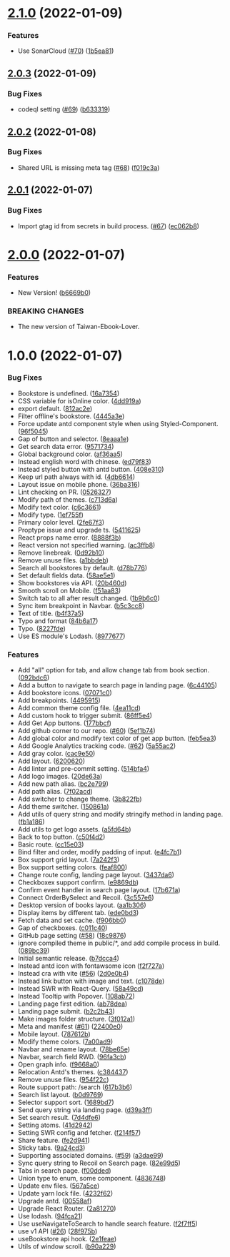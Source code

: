 # [2.1.0](https://github.com/Taiwan-Ebook-Lover/Taiwan-Ebook-Lover.github.io/compare/v2.0.3...v2.1.0) (2022-01-09)


### Features

* Use SonarCloud ([#70](https://github.com/Taiwan-Ebook-Lover/Taiwan-Ebook-Lover.github.io/issues/70)) ([1b5ea81](https://github.com/Taiwan-Ebook-Lover/Taiwan-Ebook-Lover.github.io/commit/1b5ea81633184521c21ab75a287f640f0a8b9cdf))

## [2.0.3](https://github.com/Taiwan-Ebook-Lover/Taiwan-Ebook-Lover.github.io/compare/v2.0.2...v2.0.3) (2022-01-09)


### Bug Fixes

* codeql setting ([#69](https://github.com/Taiwan-Ebook-Lover/Taiwan-Ebook-Lover.github.io/issues/69)) ([b633319](https://github.com/Taiwan-Ebook-Lover/Taiwan-Ebook-Lover.github.io/commit/b633319f6dc26a6c9ad298cf3031e6a49ee6dbbd))

## [2.0.2](https://github.com/Taiwan-Ebook-Lover/Taiwan-Ebook-Lover.github.io/compare/v2.0.1...v2.0.2) (2022-01-08)


### Bug Fixes

* Shared URL is missing meta tag ([#68](https://github.com/Taiwan-Ebook-Lover/Taiwan-Ebook-Lover.github.io/issues/68)) ([f019c3a](https://github.com/Taiwan-Ebook-Lover/Taiwan-Ebook-Lover.github.io/commit/f019c3af662aadf4d1a71336af4b1de02a59a041))

## [2.0.1](https://github.com/Taiwan-Ebook-Lover/Taiwan-Ebook-Lover.github.io/compare/v2.0.0...v2.0.1) (2022-01-07)


### Bug Fixes

* Import gtag id from secrets in build process. ([#67](https://github.com/Taiwan-Ebook-Lover/Taiwan-Ebook-Lover.github.io/issues/67)) ([ec062b8](https://github.com/Taiwan-Ebook-Lover/Taiwan-Ebook-Lover.github.io/commit/ec062b88d1d142a504658a27f206a6bafdbbfe89))

# [2.0.0](https://github.com/Taiwan-Ebook-Lover/Taiwan-Ebook-Lover.github.io/compare/v1.0.0...v2.0.0) (2022-01-07)


### Features

* New Version! ([b6669b0](https://github.com/Taiwan-Ebook-Lover/Taiwan-Ebook-Lover.github.io/commit/b6669b006238ac4efe9750f2419c6f0049e078a6))


### BREAKING CHANGES

* The new version of Taiwan-Ebook-Lover.

# 1.0.0 (2022-01-07)


### Bug Fixes

* Bookstore is undefined. ([16a7354](https://github.com/Taiwan-Ebook-Lover/Taiwan-Ebook-Lover.github.io/commit/16a7354884a61474739a182743c7352c88f3c8b1))
* CSS variable for isOnline color. ([4dd919a](https://github.com/Taiwan-Ebook-Lover/Taiwan-Ebook-Lover.github.io/commit/4dd919a84b69f2510ffed7ac42eefdf5f93773d3))
* export default. ([812ac2e](https://github.com/Taiwan-Ebook-Lover/Taiwan-Ebook-Lover.github.io/commit/812ac2e41d6a03e2c9cf169aa47c4a39ab1d1394))
* Filter offline's bookstore. ([4445a3e](https://github.com/Taiwan-Ebook-Lover/Taiwan-Ebook-Lover.github.io/commit/4445a3e3694bdb729269804559a1e4e0b2ca7dbf))
* Force update antd component style when using Styled-Component. ([96f5045](https://github.com/Taiwan-Ebook-Lover/Taiwan-Ebook-Lover.github.io/commit/96f504593edef33323c6315ae58ab429b4c88dd8))
* Gap of button and selector. ([8eaaa1e](https://github.com/Taiwan-Ebook-Lover/Taiwan-Ebook-Lover.github.io/commit/8eaaa1ee6499a6888e57cc8a96da134dcf7630c1))
* Get search data error. ([9571734](https://github.com/Taiwan-Ebook-Lover/Taiwan-Ebook-Lover.github.io/commit/95717346c20409258eca2aae344b17789cb7725c))
* Global background color. ([af36aa5](https://github.com/Taiwan-Ebook-Lover/Taiwan-Ebook-Lover.github.io/commit/af36aa544d7e89f333ffbe7b566a4a008c77c93b))
* Instead english word with chinese. ([ed79f83](https://github.com/Taiwan-Ebook-Lover/Taiwan-Ebook-Lover.github.io/commit/ed79f8356af0ca0bc961a32431daf3be9a3fa546))
* Instead styled button with antd button. ([408e310](https://github.com/Taiwan-Ebook-Lover/Taiwan-Ebook-Lover.github.io/commit/408e3106d2838e764bf1fe0347875b1335ee9099))
* Keep url path always with id. ([4db6614](https://github.com/Taiwan-Ebook-Lover/Taiwan-Ebook-Lover.github.io/commit/4db66144c2bdd994c3bd5cda3d31d45b8d1c9c49))
* Layout issue on mobile phone. ([36ba316](https://github.com/Taiwan-Ebook-Lover/Taiwan-Ebook-Lover.github.io/commit/36ba3163e2d7a916cbf6708f1dde113cb33781f0))
* Lint checking on PR. ([0526327](https://github.com/Taiwan-Ebook-Lover/Taiwan-Ebook-Lover.github.io/commit/0526327890e0f00a017669e764ff0677623e3ae6))
* Modify path of themes. ([c713d6a](https://github.com/Taiwan-Ebook-Lover/Taiwan-Ebook-Lover.github.io/commit/c713d6a9bf0f6f2248f4e78ec6d65b0489b3c182))
* Modify text color. ([c6c3661](https://github.com/Taiwan-Ebook-Lover/Taiwan-Ebook-Lover.github.io/commit/c6c3661ff1ac2bcc5918c1b462278085600441a6))
* Modify type. ([1ef755f](https://github.com/Taiwan-Ebook-Lover/Taiwan-Ebook-Lover.github.io/commit/1ef755f0493d80a7def3ec8264147f466eb0ef7c))
* Primary color level. ([2fe67f3](https://github.com/Taiwan-Ebook-Lover/Taiwan-Ebook-Lover.github.io/commit/2fe67f3ac4de8ec966717795f24fd78f923d6e9c))
* Proptype issue and upgrade ts. ([5411625](https://github.com/Taiwan-Ebook-Lover/Taiwan-Ebook-Lover.github.io/commit/54116250a9489568b03c9f35ced01d7ecccacc43))
* React props name error. ([8888f3b](https://github.com/Taiwan-Ebook-Lover/Taiwan-Ebook-Lover.github.io/commit/8888f3bcdb498ff96935ecb6bf907f2aa3b0c0ba))
* React version not specified warning. ([ac3ffb8](https://github.com/Taiwan-Ebook-Lover/Taiwan-Ebook-Lover.github.io/commit/ac3ffb8c60195b943b6ec194d1a9892cf8d4d4bb))
* Remove linebreak. ([0d92b10](https://github.com/Taiwan-Ebook-Lover/Taiwan-Ebook-Lover.github.io/commit/0d92b10208dd9b17ce83f837b0360c17835c3a3f))
* Remove unuse files. ([a1bbdeb](https://github.com/Taiwan-Ebook-Lover/Taiwan-Ebook-Lover.github.io/commit/a1bbdeb6667d613dc0e73cfb240405aed998a9d0))
* Search all bookstores by default. ([d78b776](https://github.com/Taiwan-Ebook-Lover/Taiwan-Ebook-Lover.github.io/commit/d78b7761c15ac8abffcce14c3141b8469a1f7e6d))
* Set default fields data. ([58ae5e1](https://github.com/Taiwan-Ebook-Lover/Taiwan-Ebook-Lover.github.io/commit/58ae5e144e273bade9d1ca1fc70b54c25ef4ecec))
* Show bookstores via API. ([20b460d](https://github.com/Taiwan-Ebook-Lover/Taiwan-Ebook-Lover.github.io/commit/20b460dc3f8150b1b275480799e9c469364102c1))
* Smooth scroll on Mobile. ([f51aa83](https://github.com/Taiwan-Ebook-Lover/Taiwan-Ebook-Lover.github.io/commit/f51aa83205354bfc278f3ccf8dd84247ccece8c6))
* Switch tab to all after result changed. ([1b9b6c0](https://github.com/Taiwan-Ebook-Lover/Taiwan-Ebook-Lover.github.io/commit/1b9b6c0da6c861d3a048a61c0837c00758e394f6))
* Sync item breakpoint in Navbar. ([b5c3cc8](https://github.com/Taiwan-Ebook-Lover/Taiwan-Ebook-Lover.github.io/commit/b5c3cc8be5e0690df5bfcead860c88bb3350cdaa))
* Text of title. ([b4f37a5](https://github.com/Taiwan-Ebook-Lover/Taiwan-Ebook-Lover.github.io/commit/b4f37a51498a7ab889ea6f8afa6b40c9c568a3ec))
* Typo and format ([84b6a17](https://github.com/Taiwan-Ebook-Lover/Taiwan-Ebook-Lover.github.io/commit/84b6a17cb06529539607f708c54958bbea575d54))
* Typo. ([8227fde](https://github.com/Taiwan-Ebook-Lover/Taiwan-Ebook-Lover.github.io/commit/8227fdecf65d433a622cb1355807337612e16f2e))
* Use ES module's Lodash. ([8977677](https://github.com/Taiwan-Ebook-Lover/Taiwan-Ebook-Lover.github.io/commit/8977677d67cfe9851f0e7ca9bf7c60094af0381b))


### Features

* Add "all" option for tab, and allow change tab from book section. ([092bdc6](https://github.com/Taiwan-Ebook-Lover/Taiwan-Ebook-Lover.github.io/commit/092bdc6493c3770bfe5d5197765e555c13a4ef8d))
* Add a button to navigate to search page in landing page. ([6c44105](https://github.com/Taiwan-Ebook-Lover/Taiwan-Ebook-Lover.github.io/commit/6c44105ab736282652ef07ac00a1548c88b1594a))
* Add bookstore icons. ([07071c0](https://github.com/Taiwan-Ebook-Lover/Taiwan-Ebook-Lover.github.io/commit/07071c0bdf7fa406beab6ab5c32c1cce77f99d1f))
* Add breakpoints. ([4495915](https://github.com/Taiwan-Ebook-Lover/Taiwan-Ebook-Lover.github.io/commit/4495915ca842020512746889e80ca033f7be7cba))
* Add common theme config file. ([4ea11cd](https://github.com/Taiwan-Ebook-Lover/Taiwan-Ebook-Lover.github.io/commit/4ea11cd3d66591b5d21249a61492ef48760f7587))
* Add custom hook to trigger submit. ([86ff5e4](https://github.com/Taiwan-Ebook-Lover/Taiwan-Ebook-Lover.github.io/commit/86ff5e44d94d909d9ad4aee89755d5a22ae1c4e9))
* Add Get App buttons. ([177bbcf](https://github.com/Taiwan-Ebook-Lover/Taiwan-Ebook-Lover.github.io/commit/177bbcf8383130b79c6de7a64ec30255cabd6bc1))
* Add github corner to our repo. ([#60](https://github.com/Taiwan-Ebook-Lover/Taiwan-Ebook-Lover.github.io/issues/60)) ([5ef1b74](https://github.com/Taiwan-Ebook-Lover/Taiwan-Ebook-Lover.github.io/commit/5ef1b74d3819366531da976b1a203adb6a8be894))
* Add global color and modify text color of get app button. ([feb5ea3](https://github.com/Taiwan-Ebook-Lover/Taiwan-Ebook-Lover.github.io/commit/feb5ea3f657cac3edb85365660bd4a0dee66d6a9))
* Add Google Analytics tracking code. ([#62](https://github.com/Taiwan-Ebook-Lover/Taiwan-Ebook-Lover.github.io/issues/62)) ([5a55ac2](https://github.com/Taiwan-Ebook-Lover/Taiwan-Ebook-Lover.github.io/commit/5a55ac2719f2a22237377599743d68606b677e25))
* Add gray color. ([cac9e50](https://github.com/Taiwan-Ebook-Lover/Taiwan-Ebook-Lover.github.io/commit/cac9e50ab7ce58d1d9e2faf3eba71d83396a8840))
* Add layout. ([6200620](https://github.com/Taiwan-Ebook-Lover/Taiwan-Ebook-Lover.github.io/commit/620062097a347693c0e3d271cd2f98767299b7af))
* Add linter and pre-commit setting. ([514bfa4](https://github.com/Taiwan-Ebook-Lover/Taiwan-Ebook-Lover.github.io/commit/514bfa4c85d9b2a05045be9d2a79ec14a45afa4f))
* Add logo images. ([20de63a](https://github.com/Taiwan-Ebook-Lover/Taiwan-Ebook-Lover.github.io/commit/20de63ab6fb77093dfe42754d47a72f2618091eb))
* Add new path alias. ([bc2e799](https://github.com/Taiwan-Ebook-Lover/Taiwan-Ebook-Lover.github.io/commit/bc2e7995708336b0ef8970303acc489a4961f390))
* Add path alias. ([7f02acd](https://github.com/Taiwan-Ebook-Lover/Taiwan-Ebook-Lover.github.io/commit/7f02acd2e5d2ac1979c8a534a1480e07731ffc4d))
* Add switcher to change theme. ([3b822fb](https://github.com/Taiwan-Ebook-Lover/Taiwan-Ebook-Lover.github.io/commit/3b822fbfc67764be62b65c2c203a25be031ccf8e))
* Add theme switcher. ([150861a](https://github.com/Taiwan-Ebook-Lover/Taiwan-Ebook-Lover.github.io/commit/150861af4ea8fab6f7e0c98072cb09ea9fd2aea2))
* Add utils of query string and modify stringify method in landing page. ([fb1a186](https://github.com/Taiwan-Ebook-Lover/Taiwan-Ebook-Lover.github.io/commit/fb1a1860f4d8b9602375ff5dd3fa9472cf4b5163))
* Add utils to get logo assets. ([a5fd64b](https://github.com/Taiwan-Ebook-Lover/Taiwan-Ebook-Lover.github.io/commit/a5fd64b0dbba4dfd66b827cc2ebb267a5efda184))
* Back to top button. ([c50f4d2](https://github.com/Taiwan-Ebook-Lover/Taiwan-Ebook-Lover.github.io/commit/c50f4d2427d4940d353241c2646a6a5227ae4177))
* Basic route. ([cc15e03](https://github.com/Taiwan-Ebook-Lover/Taiwan-Ebook-Lover.github.io/commit/cc15e030f43e18bd2daa884acdf89a2b2f3941cb))
* Bind filter and order, modify padding of input. ([e4fc7b1](https://github.com/Taiwan-Ebook-Lover/Taiwan-Ebook-Lover.github.io/commit/e4fc7b1d8a1ad289f64ccb1e9212506a08e84328))
* Box support grid layout. ([7a242f3](https://github.com/Taiwan-Ebook-Lover/Taiwan-Ebook-Lover.github.io/commit/7a242f3a10f524ce21e11998de49a216f28fcd2f))
* Box support setting colors. ([feaf800](https://github.com/Taiwan-Ebook-Lover/Taiwan-Ebook-Lover.github.io/commit/feaf8001090b8ca8482c8d5edb811aefd401707f))
* Change route config, landing page layout. ([3437da6](https://github.com/Taiwan-Ebook-Lover/Taiwan-Ebook-Lover.github.io/commit/3437da6d59959b8b6b240b9eaeed64f8931ac107))
* Checkboxex support confirm. ([e9869db](https://github.com/Taiwan-Ebook-Lover/Taiwan-Ebook-Lover.github.io/commit/e9869dbdca691dfa376b9382d660a566a8ab5ad0))
* Confirm event handler in search page layout. ([17b671a](https://github.com/Taiwan-Ebook-Lover/Taiwan-Ebook-Lover.github.io/commit/17b671a251f2780991d53a939fe29af0960b0a94))
* Connect OrderBySelect and Recoil. ([3c557e6](https://github.com/Taiwan-Ebook-Lover/Taiwan-Ebook-Lover.github.io/commit/3c557e69990c6fdc3c71684ffb7a9f8366341714))
* Desktop version of books layout. ([aa1b306](https://github.com/Taiwan-Ebook-Lover/Taiwan-Ebook-Lover.github.io/commit/aa1b306ec1db0ac97952cee434333db9f5ebab89))
* Display items by different tab. ([ede0bd3](https://github.com/Taiwan-Ebook-Lover/Taiwan-Ebook-Lover.github.io/commit/ede0bd3c04359fac82d8170f13b79ac437415418))
* Fetch data and set cache. ([f906bb0](https://github.com/Taiwan-Ebook-Lover/Taiwan-Ebook-Lover.github.io/commit/f906bb09acdec0f33bb011f6c5050593e7409b1a))
* Gap of checkboxes. ([c011c40](https://github.com/Taiwan-Ebook-Lover/Taiwan-Ebook-Lover.github.io/commit/c011c40077a5aed877f49cbbea72c4d7200eaee1))
* GitHub page setting ([#58](https://github.com/Taiwan-Ebook-Lover/Taiwan-Ebook-Lover.github.io/issues/58)) ([18c9876](https://github.com/Taiwan-Ebook-Lover/Taiwan-Ebook-Lover.github.io/commit/18c98764b6fef298d714d677c1c28a9b1ad93176))
* ignore compiled theme in public/*, and add compile process in build. ([089bc39](https://github.com/Taiwan-Ebook-Lover/Taiwan-Ebook-Lover.github.io/commit/089bc391cc17c28ff39f5b710764b4d5375f8ded))
* Initial semantic release. ([b7dcca4](https://github.com/Taiwan-Ebook-Lover/Taiwan-Ebook-Lover.github.io/commit/b7dcca4d24828bd079399e0f6404b890e5578aae))
* Instead antd icon with fontawsome icon ([f2f727a](https://github.com/Taiwan-Ebook-Lover/Taiwan-Ebook-Lover.github.io/commit/f2f727ad991f32b237a8e5f2901217b042095961))
* Instead cra with vite ([#56](https://github.com/Taiwan-Ebook-Lover/Taiwan-Ebook-Lover.github.io/issues/56)) ([2d0e0b4](https://github.com/Taiwan-Ebook-Lover/Taiwan-Ebook-Lover.github.io/commit/2d0e0b43881838cbf85ead9ac921c17773639fed))
* Instead link button with image and text. ([c1078de](https://github.com/Taiwan-Ebook-Lover/Taiwan-Ebook-Lover.github.io/commit/c1078dec416e51a3ba687b59d8d3e70299127908))
* Instead SWR with React-Query. ([58a49cd](https://github.com/Taiwan-Ebook-Lover/Taiwan-Ebook-Lover.github.io/commit/58a49cd174bd54968063019832ab416a5d9d7050))
* Instead Tooltip with Popover. ([108ab72](https://github.com/Taiwan-Ebook-Lover/Taiwan-Ebook-Lover.github.io/commit/108ab722094b3e091b299992e3a9516be10d2bcc))
* Landing page first edition. ([ab78dea](https://github.com/Taiwan-Ebook-Lover/Taiwan-Ebook-Lover.github.io/commit/ab78dea53afdd5b3fcb5664ed49e0b5eda9344b2))
* Landing page submit. ([b2c2b43](https://github.com/Taiwan-Ebook-Lover/Taiwan-Ebook-Lover.github.io/commit/b2c2b43e6a586367c2483559e71bd9656fefd458))
* Make images folder structure. ([3f012a1](https://github.com/Taiwan-Ebook-Lover/Taiwan-Ebook-Lover.github.io/commit/3f012a1e5753223cdd6a57a7dc6ee7a332e18639))
* Meta and manifest ([#61](https://github.com/Taiwan-Ebook-Lover/Taiwan-Ebook-Lover.github.io/issues/61)) ([22400e0](https://github.com/Taiwan-Ebook-Lover/Taiwan-Ebook-Lover.github.io/commit/22400e0011a2c796001be3b1fe07c0e215eaa978))
* Mobile layout. ([787612b](https://github.com/Taiwan-Ebook-Lover/Taiwan-Ebook-Lover.github.io/commit/787612bebcbcb6407c951f6b3fde760504978025))
* Modify theme colors. ([7a00ad9](https://github.com/Taiwan-Ebook-Lover/Taiwan-Ebook-Lover.github.io/commit/7a00ad958efebee41f966c0aa35909179dfa7280))
* Navbar and rename layout. ([78be65e](https://github.com/Taiwan-Ebook-Lover/Taiwan-Ebook-Lover.github.io/commit/78be65eec6d922988f27192722746f97cca11357))
* Navbar, search field RWD. ([96fa3cb](https://github.com/Taiwan-Ebook-Lover/Taiwan-Ebook-Lover.github.io/commit/96fa3cbb3aa7abce188f661e1487e6c10b31ebce))
* Open graph info. ([f9668a0](https://github.com/Taiwan-Ebook-Lover/Taiwan-Ebook-Lover.github.io/commit/f9668a0b826cc266c96c46d32ec617884bc4f6dd))
* Relocation Antd's themes. ([c384437](https://github.com/Taiwan-Ebook-Lover/Taiwan-Ebook-Lover.github.io/commit/c38443715b5a50559ff1d9185ad9d4fb36acfbd0))
* Remove unuse files. ([954f22c](https://github.com/Taiwan-Ebook-Lover/Taiwan-Ebook-Lover.github.io/commit/954f22ca9db4870dc699282d58096383e80177c6))
* Route support path: /search ([617b3b6](https://github.com/Taiwan-Ebook-Lover/Taiwan-Ebook-Lover.github.io/commit/617b3b696a43fa60de40bf0a393756ba35e885be))
* Search list layout. ([b0d9769](https://github.com/Taiwan-Ebook-Lover/Taiwan-Ebook-Lover.github.io/commit/b0d9769d90bc2c596667c870dc034834fd77dc12))
* Selector support sort. ([1689bd7](https://github.com/Taiwan-Ebook-Lover/Taiwan-Ebook-Lover.github.io/commit/1689bd7ed210f5aa71e931361671665636cfcf4f))
* Send query string via landing page. ([d39a3ff](https://github.com/Taiwan-Ebook-Lover/Taiwan-Ebook-Lover.github.io/commit/d39a3ff6e94ee94709751d987de641dea1b647dc))
* Set search result. ([7d4dfe6](https://github.com/Taiwan-Ebook-Lover/Taiwan-Ebook-Lover.github.io/commit/7d4dfe6d9ce83219a77aac41367148ead6274536))
* Setting atoms. ([41d2942](https://github.com/Taiwan-Ebook-Lover/Taiwan-Ebook-Lover.github.io/commit/41d2942dda4c0323dd35dafa390cc77e36a6953d))
* Setting SWR config and fetcher. ([f214f57](https://github.com/Taiwan-Ebook-Lover/Taiwan-Ebook-Lover.github.io/commit/f214f57eafbf18daf31af0d86cb68dae20b9c073))
* Share feature. ([fe2d941](https://github.com/Taiwan-Ebook-Lover/Taiwan-Ebook-Lover.github.io/commit/fe2d9413a3224865243266ea78482a72bbaa89ec))
* Sticky tabs. ([9a24cd3](https://github.com/Taiwan-Ebook-Lover/Taiwan-Ebook-Lover.github.io/commit/9a24cd37423d10047f523a7a9cc4f4d6616c700e))
* Supporting associated domains. ([#59](https://github.com/Taiwan-Ebook-Lover/Taiwan-Ebook-Lover.github.io/issues/59)) ([a3dae99](https://github.com/Taiwan-Ebook-Lover/Taiwan-Ebook-Lover.github.io/commit/a3dae9908a28a21be1c29ba917ce41870c02f37d))
* Sync query string to Recoil on Search page. ([82e99d5](https://github.com/Taiwan-Ebook-Lover/Taiwan-Ebook-Lover.github.io/commit/82e99d52845d01c17d10ac34cb7bd2184638a065))
* Tabs in search page. ([f00dded](https://github.com/Taiwan-Ebook-Lover/Taiwan-Ebook-Lover.github.io/commit/f00ddeddfeac9cfab7ade2493bf3b24f495bab29))
* Union type to enum, some component. ([4836748](https://github.com/Taiwan-Ebook-Lover/Taiwan-Ebook-Lover.github.io/commit/483674834808097f7931a645b5d8643d45fa8d02))
* Update env files. ([567a5ce](https://github.com/Taiwan-Ebook-Lover/Taiwan-Ebook-Lover.github.io/commit/567a5ce538886bd4d825c8eb433e8327edab7038))
* Update yarn lock file. ([4232f62](https://github.com/Taiwan-Ebook-Lover/Taiwan-Ebook-Lover.github.io/commit/4232f62157efb94fc34301fd98d748471d9b0e1d))
* Upgrade antd. ([00558af](https://github.com/Taiwan-Ebook-Lover/Taiwan-Ebook-Lover.github.io/commit/00558afbcdb6c2109e8471e8843dc20313224724))
* Upgrade React Router. ([2a81270](https://github.com/Taiwan-Ebook-Lover/Taiwan-Ebook-Lover.github.io/commit/2a81270031fb5bd794610d0033744de6e9aa4396))
* Use lodash. ([94fca21](https://github.com/Taiwan-Ebook-Lover/Taiwan-Ebook-Lover.github.io/commit/94fca21ac211de0eb6f0a7f157cad8bf02ac5cc8))
* Use useNavigateToSearch to handle search feature. ([f2f7ff5](https://github.com/Taiwan-Ebook-Lover/Taiwan-Ebook-Lover.github.io/commit/f2f7ff5c81d165f66058fcccfb2620d2713a671e))
* use v1 API ([#26](https://github.com/Taiwan-Ebook-Lover/Taiwan-Ebook-Lover.github.io/issues/26)) ([28f975b](https://github.com/Taiwan-Ebook-Lover/Taiwan-Ebook-Lover.github.io/commit/28f975b5b3d1c5e5becd723494a9fef4b820d9ec))
* useBookstore api hook. ([2e1feae](https://github.com/Taiwan-Ebook-Lover/Taiwan-Ebook-Lover.github.io/commit/2e1feaecd3e9ad4200ee44debb5a5df0150d1a54))
* Utils of window scroll. ([b90a229](https://github.com/Taiwan-Ebook-Lover/Taiwan-Ebook-Lover.github.io/commit/b90a229298adb139a0ca76d2857476a7ea72c386))
